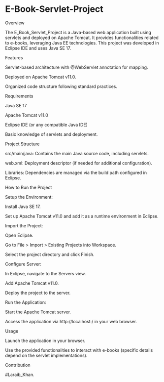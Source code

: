 # E-Book-Servlet-Project
Overview

The E_Book_Servlet_Project is a Java-based web application built using servlets and deployed on Apache Tomcat. It provides functionalities related to e-books, leveraging Java EE technologies. This project was developed in Eclipse IDE and uses Java SE 17.

Features

Servlet-based architecture with @WebServlet annotation for mapping.

Deployed on Apache Tomcat v11.0.

Organized code structure following standard practices.

Requirements

Java SE 17

Apache Tomcat v11.0

Eclipse IDE (or any compatible Java IDE)

Basic knowledge of servlets and deployment.

Project Structure

src/main/java: Contains the main Java source code, including servlets.

web.xml: Deployment descriptor (if needed for additional configuration).

Libraries: Dependencies are managed via the build path configured in Eclipse.

How to Run the Project

Setup the Environment:

Install Java SE 17.

Set up Apache Tomcat v11.0 and add it as a runtime environment in Eclipse.

Import the Project:

Open Eclipse.

Go to File > Import > Existing Projects into Workspace.

Select the project directory and click Finish.

Configure Server:

In Eclipse, navigate to the Servers view.

Add Apache Tomcat v11.0.

Deploy the project to the server.

Run the Application:

Start the Apache Tomcat server.

Access the application via http://localhost:<port>/<context-path> in your web browser.

Usage

Launch the application in your browser.

Use the provided functionalities to interact with e-books (specific details depend on the servlet implementations).

Contribution

#Laraib_Khan.
